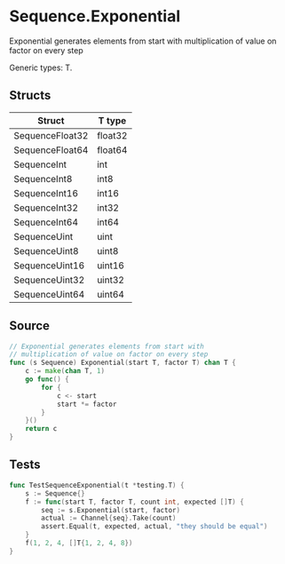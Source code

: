 # Sequence.Exponential

Exponential generates elements from start with multiplication of value on factor on every step

Generic types: T.

## Structs

| Struct | T type |
| ------ | ------ |
| SequenceFloat32 | float32 |
| SequenceFloat64 | float64 |
| SequenceInt | int |
| SequenceInt8 | int8 |
| SequenceInt16 | int16 |
| SequenceInt32 | int32 |
| SequenceInt64 | int64 |
| SequenceUint | uint |
| SequenceUint8 | uint8 |
| SequenceUint16 | uint16 |
| SequenceUint32 | uint32 |
| SequenceUint64 | uint64 |


## Source

```go
// Exponential generates elements from start with
// multiplication of value on factor on every step
func (s Sequence) Exponential(start T, factor T) chan T {
	c := make(chan T, 1)
	go func() {
		for {
			c <- start
			start *= factor
		}
	}()
	return c
}
```

## Tests

```go
func TestSequenceExponential(t *testing.T) {
	s := Sequence{}
	f := func(start T, factor T, count int, expected []T) {
		seq := s.Exponential(start, factor)
		actual := Channel{seq}.Take(count)
		assert.Equal(t, expected, actual, "they should be equal")
	}
	f(1, 2, 4, []T{1, 2, 4, 8})
}
```